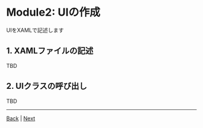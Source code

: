 # Module2: UIの作成

UIをXAMLで記述します

## 1. XAMLファイルの記述

TBD

## 2. UIクラスの呼び出し

TBD

<!-- App.xaml.csの修正 -->

---
[Back](module1.md) | [Next](module3.md)